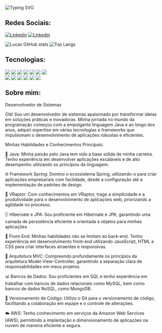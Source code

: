 

![Typing SVG](https://readme-typing-svg.demolab.com/?lines=+OI,+EU+SOU+O+LUCAS!+✌️;DESENVOLVEDOR+BACKEND+💻;SEJA+BEM-VINDO!+😄)

## Redes Sociais:

[![Linkedin](https://img.shields.io/badge/LinkedIn-0077B5?style=for-the-badge&logo=linkedin&logoColor=white)](https://www.linkedin.com/in/lucas-albuquerque-bb36841b1/)
[![Linkedin](https://img.shields.io/badge/Instagram-E4405F?style=for-the-badge&logo=instagram&logoColor=white)](https://www.instagram.com/lusanchexx/)

![Lucas GitHub stats](https://github-readme-stats.vercel.app/api?username=lucasSanchesAlbuquerque&show_icons=true&theme=tokyonight)
![Top Langs](https://github-readme-stats.vercel.app/api/top-langs/?username=lucasSanchesAlbuquerque&layout=compact&theme=tokyonight)

## Tecnologias:


<div>
    <img align="center" src="https://img.shields.io/badge/Java-ED8B00?style=for-the-badge&logo=openjdk&logoColor=white"/>
    <img align="center" src="    https://img.shields.io/badge/Spring-6DB33F?style=for-the-badge&logo=spring&logoColor=white"/>
    <img align="center" src="https://img.shields.io/badge/HTML5-E34F26?style=for-the-badge&logo=html5&logoColor=white"/>
    <img align="center" src="https://img.shields.io/badge/CSS-239120?&style=for-the-badge&logo=css3&logoColor=white"/>
    <img align="center" src="https://img.shields.io/badge/Markdown-000000?style=for-the-badge&logo=markdown&logoColor=white"/>
    <img align="center" src="    https://img.shields.io/badge/Bootstrap-563D7C?style=for-the-badge&logo=bootstrap&logoColor=white"/>
     <img align="center" src="https://img.shields.io/badge/JavaScript-F7DF1E?style=for-the-badge&logo=javascript&logoColor=black"/>
    
 </div>

 <div >
    <img align="center" src="https://img.shields.io/badge/jQuery-0769AD?style=for-the-badge&logo=jquery&logoColor=white"/>
     <img align="center" src="https://img.shields.io/badge/SQLite-07405E?style=for-the-badge&logo=sqlite&logoColor=white"/>
    <img align="center" src="https://img.shields.io/badge/MySQL-00000F?style=for-the-badge&logo=mysql&logoColor=white"/>
    <img align="center" src="https://img.shields.io/badge/Amazon_AWS-232F3E?style=for-the-badge&logo=amazon-aws&logoColor=white"/>
    <img align="center" src="https://img.shields.io/badge/Google_Cloud-4285F4?style=for-the-badge&logo=google-cloud&logoColor=white"/>
    <img align="center" src="https://img.shields.io/badge/GIT-E44C30?style=for-the-badge&logo=git&logoColor=white"/>
 </div>

## Sobre mim:
Desenvolvedor de Sistemas

Olá! Sou um desenvolvedor de sistemas apaixonado por transformar ideias em soluções práticas e inovadoras. Minha jornada no mundo da programação começou com a empolgante linguagem Java e ao longo dos anos, adquiri expertise em várias tecnologias e frameworks que impulsionam o desenvolvimento de aplicações robustas e eficientes.

Minhas Habilidades e Conhecimentos Principais:

🚀 Java: Minha paixão pelo Java tem sido a base sólida de minha carreira. Tenho experiência em desenvolver aplicações escaláveis e de alto desempenho utilizando os princípios da linguagem.

🌐 Framework Spring: Domino o ecossistema Spring, utilizando-o para criar aplicações empresariais com facilidade, desde a configuração até a implementação de padrões de design.

🌱 VRaptor: Com conhecimentos em VRaptor, trago a simplicidade e a produtividade para o desenvolvimento de aplicações web, priorizando a agilidade no processo.

🗄️ Hibernate e JPA: Sou proficiente em Hibernate e JPA, garantindo uma camada de persistência eficiente e orientada a objetos para minhas aplicações.

🔧 Front-End: Minhas habilidades não se limitam ao back-end. Tenho experiência em desenvolvimento front-end utilizando JavaScript, HTML e CSS para criar interfaces atraentes e responsivas.

📐 Arquitetura MVC: Compreendo profundamente os princípios da arquitetura Model-View-Controller, garantindo a separação clara de responsabilidades em meus projetos.

📊 Bancos de Dados: Sou proficientes em SQL e tenho experiência em trabalhar com bancos de dados relacionais como MySQL, bem como bancos de dados NoSQL, como MongoDB.

📜 Versionamento de Código: Utilizo o Git para o versionamento de código, facilitando a colaboração em equipe e o controle de alterações.

☁️ AWS: Tenho conhecimento em serviços da Amazon Web Services (AWS), permitindo a implantação e dimensionamento de aplicações na nuvem de maneira eficiente e segura.
